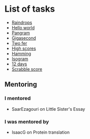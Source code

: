 # List of tasks

* [Raindrops](https://exercism.org/tracks/python/exercises/raindrops/solutions/jankawis)
* [Hello world](https://exercism.org/tracks/python/exercises/hello-world/solutions/jankawis)
* [Pangram](https://exercism.org/tracks/python/exercises/pangram/solutions/jankawis)
* [Gigasecond](https://exercism.org/tracks/python/exercises/gigasecond/solutions/jankaWIS)
* [Two fer](https://exercism.org/tracks/python/exercises/two-fer/solutions/jankaWIS)
* [High scores](https://exercism.org/tracks/python/exercises/high-scores/solutions/jankaWIS)
* [Hamming](https://exercism.org/tracks/python/exercises/hamming/solutions/jankaWIS)
* [Isogram](https://exercism.org/tracks/python/exercises/isogram/solutions/jankaWIS)
* [12 days](https://exercism.org/tracks/python/exercises/twelve-days/solutions/jankaWIS)
* [Scrabble score](https://exercism.org/tracks/python/exercises/scrabble-score/solutions/jankaWIS)

## Mentoring

### I mentored

* SaarEzagouri on Little Sister's Essay

### I was mentored by

* IsaacG on Protein translation
